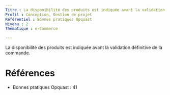 ```yaml
---
Titre : La disponibilité des produits est indiquée avant la validation définitive de la commande.
Profil : Conception, Gestion de projet
Référentiel : Bonnes pratiques Opquast
Niveau : 2
Thématique : e-Commerce

---
```

La disponibilité des produits est indiquée avant la validation définitive de la commande.

# Références

*   Bonnes pratiques Opquast : 41